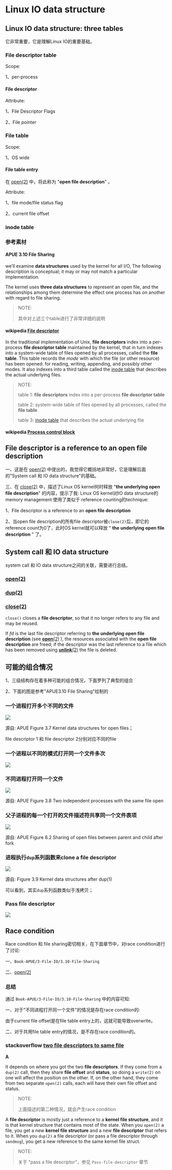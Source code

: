 # Linux IO data structure



## Linux IO data structure: three tables

它非常重要，它是理解Linux IO的重要基础。



### File descriptor table

Scope:

1、per-process

#### File descriptor 

Attribute: 

1、File Descriptor Flags

2、File pointer

### File table

Scope:

1、OS wide

#### File table entry

在 [open(2)](http://man7.org/linux/man-pages/man2/open.2.html)  中，将此称为  "**open file description**" 。

Attribute: 

1、file mode/file status flag

2、current file offset

### inode table





### 参考素材

#### APUE 3.10 File Sharing

we’ll examine **data structures** used by the kernel for all I/O, The following description is conceptual; it may or may not match a particular implementation.

The kernel uses **three data structures** to represent an open file, and the relationships among them determine the effect one process has on another with regard to file sharing.

> NOTE: 
>
> 其中对上述三个table进行了非常详细的说明

#### wikipedia [File descriptor](https://en.wikipedia.org/wiki/File_descriptor) 

In the traditional implementation of Unix, **file descriptors** index into a per-process **file descriptor table** maintained by the kernel, that in turn indexes into a system-wide table of files opened by all processes, called the **file table**. This table records the *mode* with which the file (or other resource) has been opened: for reading, writing, appending, and possibly other modes. It also indexes into a third table called the [inode table](https://en.wikipedia.org/wiki/Inode) that describes the actual underlying files. 

> NOTE: 
>
> table 1: **file descriptors** index into a per-process **file descriptor table** 
>
> table 2: system-wide table of files opened by all processes, called the **file table**
>
> table 3: [inode table](https://en.wikipedia.org/wiki/Inode) that describes the actual underlying file

#### wikipedia [Process control block](https://en.wikipedia.org/wiki/Process_control_block)

## File descriptor is a reference to an **open file description**

一、这是在 [open(2)](http://man7.org/linux/man-pages/man2/open.2.html)  中提出的，我觉得它概括地非常好，它是理解后面的"System call 和 IO data structure"的基础。

三、在 [close(2)](https://linux.die.net/man/2/close) 中，描述了Linux OS kernel何时释放 "**the underlying open file description**" 的内容，提示了我: Linux OS kernel对IO data structure的memory management 使用了类似于 reference counting的technique:

1、File descriptor is a reference to an **open file description**

2、当open file description的所有file descriptor被`close(2)`后，即它的reference count为0了，此时OS kernel就可以释放 " **the underlying open file description** " 了。

## System call 和 IO data structure

system call 和 IO data structure之间的关联，需要进行总结。

### [open(2)](http://man7.org/linux/man-pages/man2/open.2.html)



### [dup(2)](https://man7.org/linux/man-pages/man2/dup.2.html) 



### [close(2)](https://linux.die.net/man/2/close)

`close()` closes a **file descriptor**, so that it no longer refers to any file and may be reused. 

If *fd* is the last file descriptor referring to **the underlying open file description** (see [**open**(2)](https://linux.die.net/man/2/open) ), the resources associated with the **open file description** are freed; if the descriptor was the last reference to a file which has been removed using [**unlink**(2)](https://linux.die.net/man/2/unlink) the file is deleted.

## 可能的组合情况

1、三级结构存在着多种可能的组合情况，下面罗列了典型的组合

2、下面的图是参考"APUE3.10 File Sharing"绘制的



### 一个进程打开多个不同的文件



![](../../Book-APUE/3-File-IO/3.10-File-Sharing/APUE-Figure-3.7-Kernel-data-structures-for-open-files.png)

源自: APUE Figure 3.7 Kernel data structures for open files；

file descriptor 1 和 file descriptor 2分别对应不同的file



### 一个进程以不同的**模式**打开同一个文件多次

![](./process-open-the-same-file-using-different-mode.jpg)





### 不同进程打开同一个文件

![](../../Book-APUE/3-File-IO/3.10-File-Sharing/APUE-Figure-3.8-Two-independent-processes-with-the-same-file-open.png)

源自: APUE Figure 3.8 Two independent processes with the same file open



### 父子进程的每一个打开的文件描述符共享同一个文件表项

![](../../Book-APUE/8-Process-Control/8.3-fork-Function/APUE-Figure-8.2-Sharing-of-open-files-between-parent-and-child-after-fork.png)



源自: APUE Figure 8.2 Sharing of open files between parent and child after fork



### 进程执行`dup`系列函数来clone a file descriptor

![](../../Book-APUE/3-File-IO/3.12-dup-and-dup2-Functions/APUE-3.12-Figure-3.9-Kernel-data-structures-after-dup(1).png)

源自: Figure 3.9 Kernel data structures after dup(1)

可以看到，其实`dup`系列函数类似于浅拷贝；



### Pass file descriptor

![](../../Book-APUE/17-Advanced-IPC/17.4-Passing-File-Descriptors/APUE-Figure-17.11-Passing-an-open-file-from-the-top-process-to-the-bottom-process.png)

## Race condition

Race condition 和 file sharing密切相关，在下面章节中，对race condition进行了讨论:

一、`Book-APUE/3-File-IO/3.10-File-Sharing`

二、[open(2)](http://man7.org/linux/man-pages/man2/open.2.html)

### 总结

通过 `Book-APUE/3-File-IO/3.10-File-Sharing` 中的内容可知:

一、对于"不同进程打开同一个文件"的情况是存在race condition的:

由于current file offset是在file table entry上的，这就可能导致overwrite。

二、对于共用file table entry的情况，是不存在race condition的。

### stackoverflow [two file descriptors to same file](https://stackoverflow.com/questions/5284062/two-file-descriptors-to-same-file)



**A**

It depends on where you got the two **file descriptors**. If they come from a `dup(2)` call, then they share **file offset** and **status**, so doing a `write(2)` on one will affect the position on the other. If, on the other hand, they come from two separate `open(2)` calls, each will have their own file offset and status.

> NOTE: 
>
> 上面描述的第二种情况，就会产生race condition

A **file descriptor** is mostly just a reference to a **kernel file structure**, and it is that kernel structure that contains most of the state. When you `open(2)` a file, you get a new **kernel file structure** and a new **file descriptor** that refers to it. When you `dup(2)` a file descriptor (or pass a file descriptor through `sendmsg`), you get a new reference to the same kernel file struct.

> NOTE: 
>
> 关于 "pass a file descriptor"，参见 `Pass-file-descriptor` 章节
>
> 


